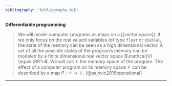 ```yaml
---
bibliography: "bibliography.bib"
---
```


**Differentiable programming**

> We will model computer programs as maps on a [[vector space]]. If we only focus on the real valued variables (of type `float` or `double`), the state of the memory can be seen as a high dimensional vector. A set of all the possible states of the program’s memory can be modeled by a finite dimensional real vector space $\mathcal{V} \equiv \RR^n$. We will call $\mathcal{V}$ the memory space of the program. The effect of a computer program on its memory space $\mathcal{V}$ can be described by a map $P: \mathcal{V} \to \mathcal{V}$. [@sajovic2016operational]

---